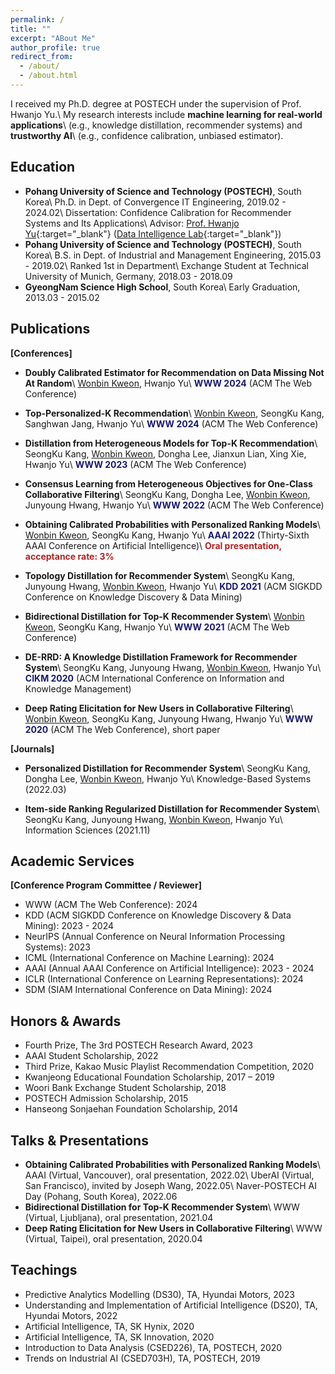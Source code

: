 ```yaml
---
permalink: /
title: ""
excerpt: "ABout Me"
author_profile: true
redirect_from: 
  - /about/
  - /about.html
---
```

<!-- I am a postdoctoral researcher at POSTECH Institute of Artificial Intelligence.\\ -->
I received my Ph.D. degree at POSTECH under the supervision of Prof. Hwanjo Yu.\\
My research interests include **machine learning for real-world applications**\\
(e.g., knowledge distillation, recommender systems) and **trustworthy AI**\\
(e.g., confidence calibration, unbiased estimator).

<!-- Position
------
- **Pohang University of Science and Technology (POSTECH)**, South Korea\\
Postdoctoral Researcher, 2024.02 - Present \\
Institute of Artificial Intelligence \\
Advisor: [Prof. Hwanjo Yu](https://sites.google.com/view/postechdi/member/faculty?authuser=0){:target="_blank"} -->

Education
------
- **Pohang University of Science and Technology (POSTECH)**, South Korea\\
Ph.D. in Dept. of Convergence IT Engineering, 2019.02 - 2024.02\\
Dissertation: Confidence Calibration for Recommender Systems and Its Applications\\
Advisor: [Prof. Hwanjo Yu](https://sites.google.com/view/postechdi/member/faculty?authuser=0){:target="_blank"} ([Data Intelligence Lab](https://sites.google.com/view/postechdi){:target="_blank"})
- **Pohang University of Science and Technology (POSTECH)**, South Korea\\
B.S. in Dept. of Industrial and Management Engineering, 2015.03 - 2019.02\\
Ranked 1st in Department\\
Exchange Student at Technical University of Munich, Germany, 2018.03 - 2018.09
- **GyeongNam Science High School**, South Korea\\
Early Graduation, 2013.03 - 2015.02

Publications
-----
**[Conferences]**
- **Doubly Calibrated Estimator for Recommendation on Data Missing Not At Random**\\
<u>Wonbin Kweon</u>, Hwanjo Yu\\
<span style="color:midnightblue">**WWW 2024**</span> (ACM The Web Conference)

- **Top-Personalized-K Recommendation**\\
<u>Wonbin Kweon</u>, SeongKu Kang, Sanghwan Jang, Hwanjo Yu\\
<span style="color:midnightblue">**WWW 2024**</span> (ACM The Web Conference)

- **Distillation from Heterogeneous Models for Top-K Recommendation**\\
SeongKu Kang, <u>Wonbin Kweon</u>, Dongha Lee, Jianxun Lian, Xing Xie, Hwanjo Yu\\
<span style="color:midnightblue">**WWW 2023**</span> (ACM The Web Conference)

- **Consensus Learning from Heterogeneous Objectives for One-Class Collaborative Filtering**\\
SeongKu Kang, Dongha Lee, <u>Wonbin Kweon</u>, Junyoung Hwang, Hwanjo Yu\\
<span style="color:midnightblue">**WWW 2022**</span> (ACM The Web Conference)

- **Obtaining Calibrated Probabilities with Personalized Ranking Models**\\
<u>Wonbin Kweon</u>, SeongKu Kang, Hwanjo Yu\\
<span style="color:midnightblue">**AAAI 2022**</span> (Thirty-Sixth AAAI Conference on Artificial Intelligence)\\
<span style="color:firebrick">**Oral presentation, acceptance rate: 3%**</span>

- **Topology Distillation for Recommender System**\\
SeongKu Kang, Junyoung Hwang, <u>Wonbin Kweon</u>, Hwanjo Yu\\
<span style="color:midnightblue">**KDD 2021**</span> (ACM SIGKDD Conference on Knowledge Discovery & Data Mining)

- **Bidirectional Distillation for Top-K Recommender System**\\
<u>Wonbin Kweon</u>, SeongKu Kang, Hwanjo Yu\\
<span style="color:midnightblue">**WWW 2021**</span> (ACM The Web Conference)

- **DE-RRD: A Knowledge Distillation Framework for Recommender System**\\
SeongKu Kang, Junyoung Hwang, <u>Wonbin Kweon</u>, Hwanjo Yu\\
<span style="color:midnightblue">**CIKM 2020**</span> (ACM International Conference on Information and Knowledge Management)

- **Deep Rating Elicitation for New Users in Collaborative Filtering**\\
<u>Wonbin Kweon</u>, SeongKu Kang, Junyoung Hwang, Hwanjo Yu\\
<span style="color:midnightblue">**WWW 2020**</span> (ACM The Web Conference), short paper

**[Journals]**
- **Personalized Distillation for Recommender System**\\
SeongKu Kang, Dongha Lee, <u>Wonbin Kweon</u>, Hwanjo Yu\\
Knowledge-Based Systems (2022.03)

- **Item-side Ranking Regularized Distillation for Recommender System**\\
SeongKu Kang, Junyoung Hwang, <u>Wonbin Kweon</u>, Hwanjo Yu\\
Information Sciences (2021.11)

Academic Services
-----
**[Conference Program Committee / Reviewer]**
- WWW (ACM The Web Conference): 2024
- KDD (ACM SIGKDD Conference on Knowledge Discovery & Data Mining): 2023 - 2024
- NeurIPS (Annual Conference on Neural Information Processing Systems): 2023
- ICML (International Conference on Machine Learning): 2024
- AAAI (Annual AAAI Conference on Artificial Intelligence): 2023 - 2024
- ICLR (International Conference on Learning Representations): 2024
- SDM (SIAM International Conference on Data Mining): 2024

Honors & Awards
-----
- Fourth Prize, The 3rd POSTECH Research Award, 2023
- AAAI Student Scholarship, 2022
- Third Prize, Kakao Music Playlist Recommendation Competition, 2020
- Kwanjeong Educational Foundation Scholarship, 2017 – 2019
- Woori Bank Exchange Student Scholarship, 2018
- POSTECH Admission Scholarship, 2015
- Hanseong Sonjaehan Foundation Scholarship, 2014

Talks & Presentations
-----
- **Obtaining Calibrated Probabilities with Personalized Ranking Models**\\
AAAI (Virtual, Vancouver), oral presentation, 2022.02\\
UberAI (Virtual, San Francisco), invited by Joseph Wang, 2022.05\\
Naver-POSTECH AI Day (Pohang, South Korea), 2022.06
- **Bidirectional Distillation for Top-K Recommender System**\\
WWW (Virtual, Ljubljana), oral presentation, 2021.04
- **Deep Rating Elicitation for New Users in Collaborative Filtering**\\
WWW (Virtual, Taipei), oral presentation, 2020.04

Teachings
-----
- Predictive Analytics Modelling (DS30), TA, Hyundai Motors, 2023
- Understanding and Implementation of Artificial Intelligence (DS20), TA, Hyundai Motors, 2022
- Artificial Intelligence, TA, SK Hynix, 2020
- Artificial Intelligence, TA, SK Innovation, 2020
- Introduction to Data Analysis (CSED226), TA, POSTECH, 2020
- Trends on Industrial AI (CSED703H), TA, POSTECH, 2019